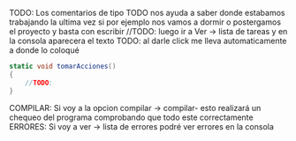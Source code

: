 <p>
    TODO:
    Los comentarios de tipo TODO nos ayuda a saber donde estabamos
    trabajando la ultima vez si por ejemplo nos vamos a dormir o postergamos
    el proyecto y basta con escribir //TODO: luego ir a Ver -> lista de tareas y
    en la consola aparecera el  texto TODO: al darle click me lleva automaticamente
    a donde lo coloqué 
</p>

```c#
static void tomarAcciones()
{
    //TODO:
}
```

<P>
COMPILAR:
Si voy a la opcion compilar -> compilar- esto realizará un chequeo del programa
comprobando que todo este correctamente
ERRORES:
Si voy a ver -> lista de errores podré ver errores en la consola
</P>
